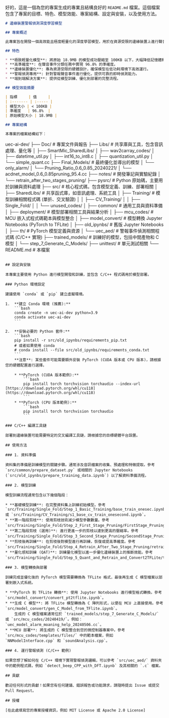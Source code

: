 好的，這是一個為您的專案生成的專業且結構良好的 `README.md` 檔案。這個檔案包含了專案的目標、特色、模型效能、專案結構、設定與安裝，以及使用方法。

```markdown
# 邊緣裝置警報偵測深度學習模型

## 專案概述

此專案旨在開發一個高效能且極度輕量化的深度學習模型，用於在資源受限的邊緣裝置上進行聲音事件分類，特別是針對警報聲的偵測。我們專注於模型壓縮與優化，以實現卓越的準確度，同時大幅縮減模型大小，使其適用於嵌入式系統和微控制器。

## 特色

* **極致輕量化模型**: 將原始 18.9MB 的模型成功壓縮至 100KB 以下，大幅降低記憶體和儲存空間需求。
* **高準確度**: 在聲音事件分類任務中實現 96.8% 的準確度。
* **邊緣裝置優化**: 專為資源受限的硬體設計，確保模型在低功耗環境下高效運行。
* **警報偵測專用**: 針對警報聲音事件進行優化，提供可靠的即時偵測能力。
* **端到端解決方案**: 提供從模型訓練、優化到部署的完整流程。

## 模型效能摘要

| 指標     | 值     |
| :------- | :----- |
| 模型大小 | < 100KB |
| 準確度   | 96.8%  |
| 原始模型大小 | 18.9MB |

## 專案結構

本專案的檔案結構如下：

```
uec-ai-dev/
├── Doc/                               # 專案文件與報告
├── Libs/                              # 共享庫與工具，包含音訊處理、量化等
│   ├── SmartMic_SharedLibs/
│   ├── wav2carray_codes/
│   ├── datetime_util.py
│   ├── int16_to_int8.c
│   ├── quantization_util.py
│   └── simple_quant.cc
├── Final_Models/                      # 最終優化並導出的模型
│   └── only_alarm/
│       └── Pruning_Ratio_0.6_0.85_20240221/
│           └── acdnet_model_0.6_0.85pruning_95.4.cc
├── notes/                             # 開發筆記與實驗紀錄
│   └── retrain_after_two_stages_pruning/
├── pysrc/                             # Python 原始碼，主要用於訓練與資料處理
├── src/                               # 核心程式碼，包含模型定義、訓練、部署相關
│   ├── SharedLibs/                    # 共享函式庫，如音訊處理、系統工具
│   ├── Training/                      # 模型訓練相關程式碼 (單折、交叉驗證)
│   │   ├── CV_Training/
│   │   ├── Single_Fold/
│   │   └── unused_codes/
│   ├── common/                        # 通用工具與資料準備
│   ├── deployment/                    # 模型部署相關工具與結果分析
│   ├── mcu_codes/                     # MCU 嵌入式程式碼範本與模型整合
│   ├── model_convert/                 # 模型轉換 Jupyter Notebooks (PyTorch to TFLite)
│   ├── old_ipynbs/                    # 舊版 Jupyter Notebooks
│   ├── th/                            # PyTorch 模型定義與資源
│   └── uec_aed/                       # 警報事件偵測相關程式碼 (C/C++ 實現)
├── trained_models/                    # 訓練好的模型，包括中間產物和 C 模型
│   └── step_7_Generate_C_Models/
├── unittest/                          # 單元測試相關
└── README.md                          # 本檔案
```

## 設定與安裝

本專案主要使用 Python 進行模型開發和訓練，並包含 C/C++ 程式碼用於模型部署。

### Python 環境設定

建議使用 `conda` 或 `pip` 建立虛擬環境。

1.  **建立 Conda 環境 (推薦):**
    ```bash
    conda create -n uec-ai-dev python=3.9
    conda activate uec-ai-dev
    ```

2.  **安裝必要的 Python 套件:**
    ```bash
    pip install -r src/old_ipynbs/requirements_pip.txt
    # 或者如果使用 conda
    # conda install --file src/old_ipynbs/requirements_conda.txt
    ```
    **注意**: 某些套件可能需要額外安裝 PyTorch (CUDA 版本或 CPU 版本)，請根據您的硬體配置進行選擇。

    * **PyTorch (CUDA 版本範例):**
        ```bash
        pip install torch torchvision torchaudio --index-url [https://download.pytorch.org/whl/cu118](https://download.pytorch.org/whl/cu118)
        ```
    * **PyTorch (CPU 版本範例):**
        ```bash
        pip install torch torchvision torchaudio
        ```

### C/C++ 編譯工具鏈

部署到邊緣裝置可能需要特定的交叉編譯工具鏈，請根據您的目標硬體平台設置。

## 使用方法

### 1. 資料準備

資料集的準備是訓練模型的關鍵步驟。通常涉及音訊檔案的收集、預處理和特徵提取。參考 `src/common/prepare_dataset.py` 或相關的 Jupyter Notebooks (`src/old_ipynbs/prepare_training_data.ipynb`) 以了解資料準備流程。

### 2. 模型訓練

模型訓練流程通常包含以下幾個階段：

* **基礎模型訓練**: 在完整資料集上訓練初始模型。參考 `src/Training/Single_Fold/Step_1_Basic_Training/base_train_onesec.ipynb` 或 `src/Training/CV_Training/s1_base_cv_train_onesecond.ipynb`。
* **第一階段剪枝**: 使用剪枝技術減少模型參數數量。參考 `src/Training/Single_Fold/Step_2_First_Stage_Pruning/FirstStage_Pruning_weighted_pruning_with_select_fixed_classes.ipynb`。
* **第二階段剪枝 (選用)**: 進行更進一步的剪枝以達到更高的壓縮率。參考 `src/Training/Single_Fold/Step_3_Second_Stage_Pruning/SecondStage_Pruning_Weight_Tylor.ipynb`。
* **剪枝後再訓練**: 在剪枝後對模型進行再訓練，恢復或提高準確度。參考 `src/Training/Single_Fold/Step_4_Retrain_After_Two_Stage_Pruning/retrain_after_second_stage_pruning_select_fixed_classes.ipynb`。
* **量化感知訓練 (QAT)**: 訓練量化模型以進一步優化邊緣裝置上的推斷效能。參考 `src/Training/Single_Fold/Step_5_Quant_and_Retrain_and_Convert2TFLite/torch_qat_current_workable_version.ipynb`。

### 3. 模型轉換與部署

訓練完成並優化後的 PyTorch 模型需要轉換為 TFLite 格式，最後再生成 C 模型檔案以部署到嵌入式系統。

* **PyTorch 到 TFLite 轉換**: 使用 Jupyter Notebooks 進行模型格式轉換。參考 `src/model_convert/convert_pt2tflite.ipynb`。
* **生成 C 模型**: 將 TFLite 模型轉換為 C 陣列形式，以便在 MCU 上直接使用。參考 `src/model_convert/gen_C_Model_from_TFlite.ipynb`。
    生成的 C 模型檔案通常位於 `trained_models/step_7_Generate_C_Models/` 或 `src/mcu_codes/20240419/`。例如：`uec_model_alarm_moaning_help_20240506.cc`。
* **MCU 部署**: 將生成的 C 模型整合到您的微控制器專案中。參考 `src/mcu_codes/templates/files/` 中的範本檔案，例如 `NNModelInterface.cpp` 和 `soundAnalysis.cpp`。

### 4. 運行警報偵測 (C/C++ 範例)

如果您想了解如何在 C/C++ 環境下實現警報偵測邏輯，可以參考 `src/uec_aed/` 資料夾中的範例程式碼，例如 `detect_beep_CPP_with_DFT.ipynb` 及其相關的 `.c` 檔案。

## 貢獻

歡迎任何形式的貢獻！如果您有任何建議、錯誤報告或功能請求，請隨時提出 Issue 或提交 Pull Request。

## 授權

[在此處填寫您的專案授權資訊，例如 MIT License 或 Apache 2.0 License]
```
